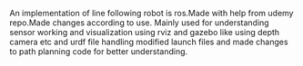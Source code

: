 An implementation of line following robot is ros.Made with help from udemy repo.Made changes according to use.
Mainly used for understanding sensor working and visualization using rviz and gazebo like using depth camera etc and urdf file handling
modified launch files and made changes to path planning code for better understanding.
